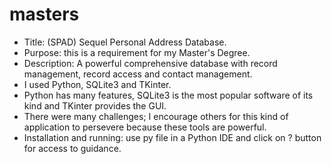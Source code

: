 # masters
* Title: (SPAD) Sequel Personal Address Database.
* Purpose: this is a requirement for my Master's Degree.
* Description: A powerful comprehensive database with record management, record access and contact management.
* I used Python, SQLite3 and TKinter.
* Python has many features, SQLite3 is the most popular software of its kind and TKinter provides the GUI.
* There were many challenges; I encourage others for this kind of application to persevere because these tools are powerful.
* Installation and running: use py file in a Python IDE and click on ? button for access to guidance.
